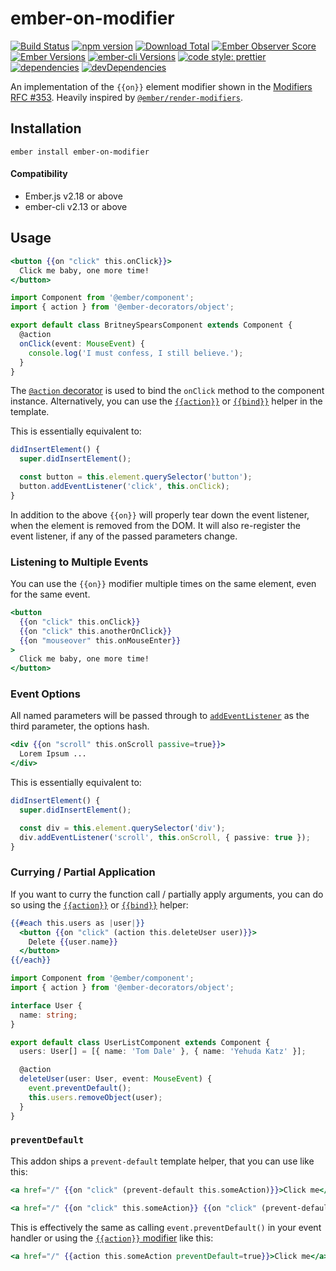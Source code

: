 # ember-on-modifier

[![Build Status](https://travis-ci.org/buschtoens/ember-on-modifier.svg)](https://travis-ci.org/buschtoens/ember-on-modifier)
[![npm version](https://badge.fury.io/js/ember-on-modifier.svg)](http://badge.fury.io/js/ember-on-modifier)
[![Download Total](https://img.shields.io/npm/dt/ember-on-modifier.svg)](http://badge.fury.io/js/ember-on-modifier)
[![Ember Observer Score](https://emberobserver.com/badges/ember-on-modifier.svg)](https://emberobserver.com/addons/ember-on-modifier)
[![Ember Versions](https://img.shields.io/badge/Ember.js%20Versions-%5E2.18%20%7C%7C%20%5E3.0-brightgreen.svg)](https://travis-ci.org/buschtoens/ember-on-modifier)
[![ember-cli Versions](https://img.shields.io/badge/ember--cli%20Versions-%5E2.13%20%7C%7C%20%5E3.0-brightgreen.svg)](https://travis-ci.org/buschtoens/ember-on-modifier)
[![code style: prettier](https://img.shields.io/badge/code_style-prettier-ff69b4.svg)](https://github.com/prettier/prettier)
[![dependencies](https://img.shields.io/david/buschtoens/ember-on-modifier.svg)](https://david-dm.org/buschtoens/ember-on-modifier)
[![devDependencies](https://img.shields.io/david/dev/buschtoens/ember-on-modifier.svg)](https://david-dm.org/buschtoens/ember-on-modifier)

An implementation of the `{{on}}` element modifier shown in the [Modifiers RFC
#353](https://github.com/emberjs/rfcs/pull/353). Heavily inspired by
[`@ember/render-modifiers`](https://github.com/emberjs/ember-render-modifiers).

## Installation

```
ember install ember-on-modifier
```

#### Compatibility

- Ember.js v2.18 or above
- ember-cli v2.13 or above

## Usage

```hbs
<button {{on "click" this.onClick}}>
  Click me baby, one more time!
</button>
```

```ts
import Component from '@ember/component';
import { action } from '@ember-decorators/object';

export default class BritneySpearsComponent extends Component {
  @action
  onClick(event: MouseEvent) {
    console.log('I must confess, I still believe.');
  }
}
```

The [`@action` decorator][@action] is used to bind the `onClick` method to the
component instance. Alternatively, you can use the [`{{action}}`][action-helper]
or [`{{bind}}`][bind-helper] helper in the template.

[@action]: https://ember-decorators.github.io/ember-decorators/docs/api/modules/@ember-decorators/object#action
[action-helper]: https://www.emberjs.com/api/ember/release/classes/Ember.Templates.helpers/methods/action?anchor=action
[bind-helper]: https://github.com/Serabe/ember-bind-helper

This is essentially equivalent to:

```ts
didInsertElement() {
  super.didInsertElement();

  const button = this.element.querySelector('button');
  button.addEventListener('click', this.onClick);
}
```

In addition to the above `{{on}}` will properly tear down the event listener,
when the element is removed from the DOM. It will also re-register the event
listener, if any of the passed parameters change.

### Listening to Multiple Events

You can use the `{{on}}` modifier multiple times on the same element, even for
the same event.

```hbs
<button
  {{on "click" this.onClick}}
  {{on "click" this.anotherOnClick}}
  {{on "mouseover" this.onMouseEnter}}
>
  Click me baby, one more time!
</button>
```

### Event Options

All named parameters will be passed through to
[`addEventListener`][addeventlistener] as the third parameter, the options hash.

[addeventlistener]: https://developer.mozilla.org/en-US/docs/Web/API/EventTarget/addEventListener

```hbs
<div {{on "scroll" this.onScroll passive=true}}>
  Lorem Ipsum ...
</div>
```

This is essentially equivalent to:

```ts
didInsertElement() {
  super.didInsertElement();

  const div = this.element.querySelector('div');
  div.addEventListener('scroll', this.onScroll, { passive: true });
}
```

### Currying / Partial Application

If you want to curry the function call / partially apply arguments, you can do
so using the [`{{action}}`][action-helper] or [`{{bind}}`][bind-helper] helper:

```hbs
{{#each this.users as |user|}}
  <button {{on "click" (action this.deleteUser user)}}>
    Delete {{user.name}}
  </button>
{{/each}}
```

```ts
import Component from '@ember/component';
import { action } from '@ember-decorators/object';

interface User {
  name: string;
}

export default class UserListComponent extends Component {
  users: User[] = [{ name: 'Tom Dale' }, { name: 'Yehuda Katz' }];

  @action
  deleteUser(user: User, event: MouseEvent) {
    event.preventDefault();
    this.users.removeObject(user);
  }
}
```

### `preventDefault`

This addon ships a `prevent-default` template helper, that you can use like
this:

```hbs
<a href="/" {{on "click" (prevent-default this.someAction)}}>Click me</a>
```

```hbs
<a href="/" {{on "click" this.someAction}} {{on "click" (prevent-default)}}>Click me</a>
```

This is effectively the same as calling `event.preventDefault()` in your event
handler or using the [`{{action}}` modifier][action-event-propagation]
like this:

```hbs
<a href="/" {{action this.someAction preventDefault=true}}>Click me</a>
```

[action-event-propagation]: https://www.emberjs.com/api/ember/release/classes/Ember.Templates.helpers/methods/action?anchor=action#event-propagation
